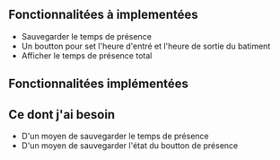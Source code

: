 ## Fonctionnalitées à implementées
- Sauvegarder le temps de présence
- Un boutton pour set l'heure d'entré et l'heure de sortie du batiment
- Afficher le temps de présence total

## Fonctionnalitées implémentées

## Ce dont j'ai besoin
- D'un moyen de sauvegarder le temps de présence
- D'un moyen de sauvegarder l'état du boutton de présence